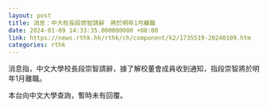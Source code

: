 ```yaml
---
layout: post
title: 消息：中大校長段崇智請辭　將於明年1月離職
date: 2024-01-09 14:33:35.000000000 +08:00
link: https://news.rthk.hk/rthk/ch/component/k2/1735519-20240109.htm
categories: rthk
---
```


消息指，中文大學校長段崇智請辭，據了解校董會成員收到通知，指段崇智將於明年1月離職。

本台向中文大學查詢，暫時未有回覆。
